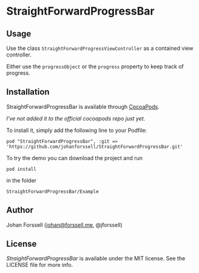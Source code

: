 # StraightForwardProgressBar


## Usage

Use the class `StraightForwardProgressViewController` as a contained view controller.

Either use the `progressObject` or the `progress` property to keep track of progress.

## Installation

StraightForwardProgressBar is available through [CocoaPods](http://cocoapods.org). 

*I've not added it to the official cocoapods repo just yet*.

To install it, simply add the following line to your Podfile:

    pod "StraightForwardProgressBar", :git => 'https://github.com/johanforssell/StraightForwardProgressBar.git'

To try the demo you can download the project and run

    pod install

in the folder

    StraightForwardProgressBar/Example

## Author

Johan Forssell (johan@forssell.me, @jforssell)

## License

*StraightForwardProgressBar* is available under the MIT license. See the LICENSE file for more info.

